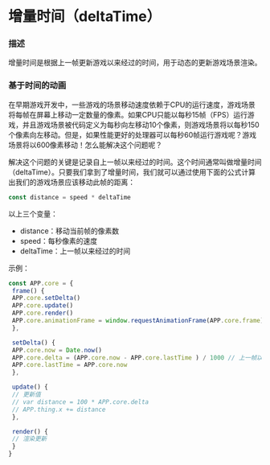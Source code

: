 # 增量时间（deltaTime）

### 描述

增量时间是根据上一帧更新游戏以来经过的时间，用于动态的更新游戏场景渲染。

### 基于时间的动画

在早期游戏开发中，一些游戏的场景移动速度依赖于CPU的运行速度，游戏场景将每帧在屏幕上移动一定数量的像素。如果CPU只能以每秒15帧（FPS）运行游戏，并且游戏场景被代码定义为每秒向左移动10个像素，则游戏场景将以每秒150个像素向左移动。但是，如果性能更好的处理器可以每秒60帧运行游戏呢？游戏场景将以600像素移动！怎么能解决这个问题呢？

解决这个问题的关键是记录自上一帧以来经过的时间。这个时间通常叫做增量时间（deltaTime）。只要我们拿到了增量时间，我们就可以通过使用下面的公式计算出我们的游戏场景应该移动此帧的距离：

```javascript
const distance = speed * deltaTime
```

以上三个变量：

* distance：移动当前帧的像素数
* speed：每秒像素的速度
* deltaTime：上一帧以来经过的时间

示例：

```javascript
const APP.core = {
 frame() {
 APP.core.setDelta()
 APP.core.update()
 APP.core.render()
 APP.core.animationFrame = window.requestAnimationFrame(APP.core.frame)
 },

 setDelta() {
 APP.core.now = Date.now()
 APP.core.delta = (APP.core.now - APP.core.lastTime ) / 1000 // 上一帧以来经过的秒数
 APP.core.lastTime = APP.core.now
 },

 update() {
 // 更新值
 // var distance = 100 * APP.core.delta
 // APP.thing.x += distance
 },

 render() {
 // 渲染更新
 }
}
```

